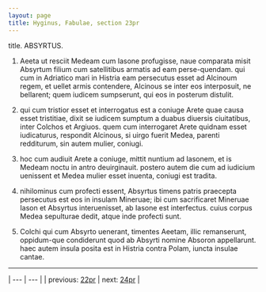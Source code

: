 ```yaml
---
layout: page
title: Hyginus, Fabulae, section 23pr
---
```


title. ABSYRTUS.



1. Aeeta ut resciit Medeam cum Iasone profugisse, naue comparata misit Absyrtum filium cum satellitibus armatis ad eam perse-quendam. qui cum in Adriatico mari in Histria eam persecutus esset ad Alcinoum regem, et uellet armis contendere, Alcinous se inter eos interposuit, ne bellarent; quem iudicem sumpserunt, qui eos in posterum distulit.



2. qui cum tristior esset et interrogatus est a coniuge Arete quae causa esset tristitiae, dixit se iudicem sumptum a duabus diuersis ciuitatibus, inter Colchos et Argiuos. quem cum interrogaret Arete quidnam esset iudicaturus, respondit Alcinous, si uirgo fuerit Medea, parenti redditurum, sin autem mulier, coniugi.



3. hoc cum audiuit Arete a coniuge, mittit nuntium ad Iasonem, et is Medeam noctu in antro deuirginauit. postero autem die cum ad iudicium uenissent et Medea mulier esset inuenta, coniugi est tradita.



4. nihilominus cum profecti essent, Absyrtus timens patris praecepta persecutus est eos in insulam Mineruae; ibi cum sacrificaret Mineruae Iason et Absyrtus interuenisset, ab Iasone est interfectus. cuius corpus Medea sepulturae dedit, atque inde profecti sunt.



5. Colchi qui cum Absyrto uenerant, timentes Aeetam, illic remanserunt, oppidum-que condiderunt quod ab Absyrti nomine Absoron appellarunt. haec autem insula posita est in Histria contra Polam, iuncta insulae cantae.



---

| --- | --- |
| previous: [22pr](../22pr/) | next: [24pr](../24pr/) |